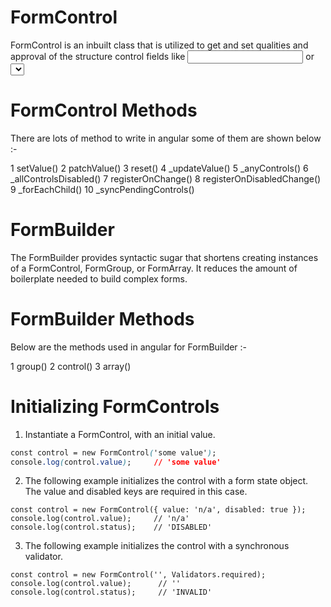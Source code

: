 # FormControl
 
 FormControl is an inbuilt class that is utilized to get and set qualities and approval of the structure control fields like <input> or <select>. The FormControl tracks the worth and approval status of a singular structure control. It tends to be utilized independent just as with a parent structure.
  
# FormControl Methods
  
  There are lots of method to write in angular some of them are shown below :- 
  
  1 setValue()
  2 patchValue()
  3 reset()
  4 _updateValue()
  5 _anyControls()
  6 _allControlsDisabled()
  7 registerOnChange()
  8 registerOnDisabledChange()
  9 _forEachChild()
 10 _syncPendingControls()
 
# FormBuilder
 
 The FormBuilder provides syntactic sugar that shortens creating instances of a FormControl, FormGroup, or FormArray. It reduces the amount of boilerplate needed to build complex forms.
 
# FormBuilder Methods
  
 Below are the methods used in angular for FormBuilder :-
 
 1 group()
 2 control()
 3 array()
 
# Initializing FormControls
 
1. Instantiate a FormControl, with an initial value.
 
 ```css
 const control = new FormControl('some value');
console.log(control.value);     // 'some value'
 ```
2. The following example initializes the control with a form state object. The value and disabled keys are required in this case.
 
 ```angular
 const control = new FormControl({ value: 'n/a', disabled: true });
console.log(control.value);     // 'n/a'
console.log(control.status);    // 'DISABLED'
 ```
3. The following example initializes the control with a synchronous validator.
 
 ```angular
 const control = new FormControl('', Validators.required);
console.log(control.value);      // ''
console.log(control.status);     // 'INVALID'
 ```
